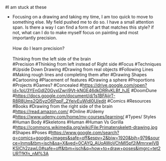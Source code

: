 #I am stuck at these
* Focusing on a drawing and taking my time, I am too quick to move to something else. My field pushed me to do so. I have a small attention span. Is there a way I can find a form of art that matches this style? if not, what can I do to make myself focus on painting and most importantly precision.<div><br></div><div>How do I learn precision?</div><div><br></div><div>Thinking from the left side of the brain</div>
#Precision
#Thinking from left instead of Right side
#Focus
#Techniques
#Upside Down Drawing
#Drawing from real objects
#Following Lines
#Making rough lines and completing them after
#Drawing Shapes
#Cartooning
#Placement of features
#Drawing a sphere
#Proportions
#Projects
#Games?
#Concealed
#https://drive.google.com/open?id=1pU3YEnGdlZ0GyxIZwri9Vt-kNGE46dkDRRyKLBf_hJE
#DoomDune
#https://docs.google.com/document/d/1s1BFAijrT-R8R8Ums2Ql5yzO6PqpF_2YeivEuWldl0U/edit
#Comics
#Resources
#Books
#Drawing from the right side of the brain
#https://read.amazon.com/
#Online
#Udemy
#https://www.udemy.com/home/my-courses/learning/
#Types/ Styles
#Human Body
#Skeletons
#Human
#Human Vs Gorilla
#https://commons.wikimedia.org/wiki/File:Primatenskelett-drawing.jpg
#Shapes
#Poses
#https://www.google.com/search?q=comics+google+images&safe=off&espv=2&biw=1920&bih=979&source=lnms&tbm=isch&sa=X&ved=0CAYQ_AUoAWoVChMI5pf2jMmrxwIVBKSICh2zawL0#safe=off&tbm=isch&q=how+to+draw+poses&imgrc=tet2URTfKfn_nM%3A
